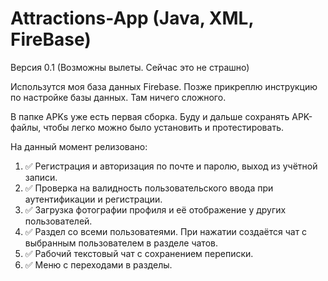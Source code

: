 # Attractions-App (Java, XML, FireBase)
Версия 0.1 (Возможны вылеты. Сейчас это не страшно)

Использутся моя база данных Firebase. Позже прикреплю инструкцию по настройке базы данных. Там ничего сложного. 

В папке APKs уже есть первая сборка. Буду и дальше сохранять APK-файлы, чтобы легко можно было установить и протестировать.

На данный момент релизовано:
1. ✅ Регистрация и авторизация по почте и паролю, выход из учётной записи.
2. ✅ Проверка на валидность пользовательского ввода при аутентификации и регистрации.
3. ✅ Загрузка фотографии профиля и её отображение у других пользователей.
4. ✅ Раздел со всеми пользоватеями. При нажатии создаётся чат с выбранным пользователем в разделе чатов.
5. ✅ Рабочий текстовый чат с сохранением переписки.
6. ✅ Меню с переходами в разделы.
